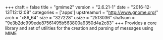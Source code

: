 +++
draft = false
title = "gmime2"
version = "2.6.21-1"
date = "2016-12-13T12:12:08"
categories = ['apps']
upstreamurl = "http://www.gnome.org/"
arch = "x86_64"
size = "327228"
usize = "2513036"
sha1sum = "9e3b2dc999ede87561495b563800a9350d4a2c83"
+++
Provides a core library and set of utilities for the creation and parsing of messages using MIME